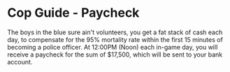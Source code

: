 # Cop Guide - Paycheck
The boys in the blue sure ain't volunteers, you get a fat stack of cash each day, to compensate for the 95% mortality rate within the first 15 minutes of becoming a police officer.
At 12:00PM (Noon) each in-game day, you will receive a paycheck for the sum of $17,500, which will be sent to your bank account.